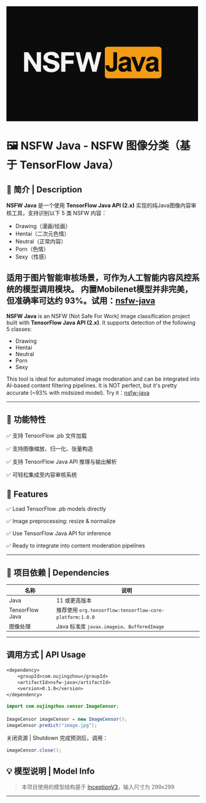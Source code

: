 <img src="images/NSFWJava.png" alt="NSFWJava" width="500" height="300" />

# 🖼️ NSFW Java - NSFW 图像分类（基于 TensorFlow Java）

## 📌 简介 | Description

**NSFW Java** 是一个使用 **TensorFlow Java API (2.x)** 实现的纯Java图像内容审核工具，支持识别以下 5 类 NSFW 内容：

- Drawing（漫画/绘画）
- Hentai（二次元色情）
- Neutral（正常内容）
- Porn（色情）
- Sexy（性感）

适用于图片智能审核场景，可作为人工智能内容风控系统的模型调用模块。
内置Mobilenet模型并非完美，但准确率可达约 93%。试用：[nsfw-java](http://150.158.124.203/)
---

**NSFW Java** is an NSFW (Not Safe For Work) image classification project built with **TensorFlow Java API (2.x)**. It supports detection of the following 5 classes:

- Drawing
- Hentai
- Neutral
- Porn
- Sexy

This tool is ideal for automated image moderation and can be integrated into AI-based content filtering pipelines.
It is NOT perfect, but it's pretty accurate (~93% with midsized model). Try it：[nsfw-java](http://150.158.124.203/)

---

## 🚀 功能特性 

✅ 支持 TensorFlow .pb 文件加载

✅ 支持图像缩放、归一化、张量构造

✅ 支持 TensorFlow Java API 推理与输出解析

✅ 可轻松集成至内容审核系统

## 🚀 Features
✅ Load TensorFlow .pb models directly

✅ Image preprocessing: resize & normalize

✅ Use TensorFlow Java API for inference

✅ Ready to integrate into content moderation pipelines

---

## 🧩 项目依赖 | Dependencies

| 名称 | 说明                                                   |
|------|------------------------------------------------------|
| Java | 11 或更高版本                                             |
| TensorFlow Java | 推荐使用 `org.tensorflow:tensorflow-core-platform:1.0.0` |
| 图像处理 | Java 标准库 `javax.imageio`、`BufferedImage`             |

---
## 调用方式 | API Usage
```
<dependency>
    <groupId>com.oujingzhou</groupId>
    <artifactId>nsfw-java</artifactId>
    <version>0.1.0</version>
</dependency>
```

```java
import com.oujingzhou.censor.ImageCensor;

ImageCensor imageCensor = new ImageCensor();
imageCensor.predict("image.jpg");
```
 关闭资源 | Shutdown  完成预测后，调用：

```java
imageCensor.close();
```


## 💡 模型说明 | Model Info

> 本项目使用的模型结构基于 [InceptionV3](https://github.com/GantMan/nsfw_model/tree/master)，输入尺寸为 299x299

---


